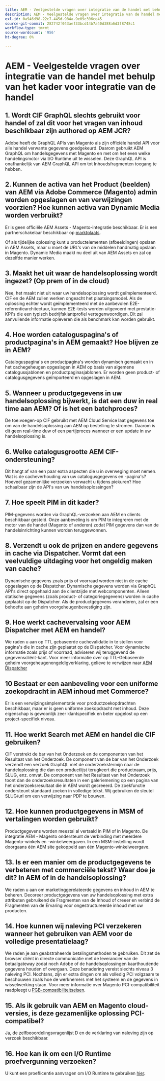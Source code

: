 ```yaml
---
title: AEM - Veelgestelde vragen over integratie van de handel met behulp van het kader voor integratie van de handel
description: AEM - Veelgestelde vragen over integratie van de handel met behulp van het kader voor integratie van de handel
exl-id: 0a946d98-22c7-445d-984a-9e09c306ce45
source-git-commit: 282742f043aef33bcd14b7a40d388a6d3f8748c1
workflow-type: tm+mt
source-wordcount: '956'
ht-degree: 0%

---
```


# AEM - Veelgestelde vragen over integratie van de handel met behulp van het kader voor integratie van de handel

## 1. Wordt CIF GraphQL slechts gebruikt voor handel of zal dit voor het vragen van inhoud beschikbaar zijn authored op AEM JCR?

Adobe heeft de GraphQL APIs van Magento als zijn officiële handel API voor alle handel verwante gegevens goedgekeurd. Daarom gebruikt AEM GraphQL om handelsgegevens met Magento en met om het even welke handelingsmotor via I/O Runtime uit te wisselen. Deze GraphQL API is onafhankelijk van AEM GraphQL API om tot Inhoudsfragmenten toegang te hebben.

## 2. Kunnen de activa van het Product (beelden) van AEM via Adobe Commerce (Magento) admin worden opgeslagen en van verwijzingen voorzien? Hoe kunnen activa van Dynamic Media worden verbruikt?

Er is geen officiële AEM Assets - Magento-integratie beschikbaar. Er is een partnerschakelaar beschikbaar op [marktplaats](https://marketplace.magento.com/bounteous-dam.html).

Of als tijdelijke oplossing kunt u productelementen (afbeeldingen) opslaan in AEM Assets, maar u moet de URL&#39;s van de middelen handmatig opslaan in Magento. Dynamic Media maakt nu deel uit van AEM Assets en zal op dezelfde manier werken.

## 3. Maakt het uit waar de handelsoplossing wordt ingezet? (Op prem of in de cloud)

Nee, het maakt niet uit waar uw handelsoplossing wordt geïmplementeerd. CIF en de AEM zullen werken ongeacht het plaatsingsmodel. Als de oplossing echter wordt geïmplementeerd met de aanbevolen E2E-referentiearchitectuur, kunnen E2E-tests worden uitgevoerd met prestatie-KPI&#39;s die een typisch bedrijfsklantprofiel vertegenwoordigen. Dit zal aanvullende informatie opleveren die als benchmark kan worden gebruikt.

## 4. Hoe worden cataloguspagina&#39;s of productpagina&#39;s in AEM gemaakt? Hoe blijven ze in AEM?

Cataloguspagina&#39;s en productpagina&#39;s worden dynamisch gemaakt en in het cachegeheugen opgeslagen in AEM op basis van algemene catalogussjablonen en productpaginasjablonen. Er worden geen product- of catalogusgegevens geïmporteerd en opgeslagen in AEM.

## 5. Wanneer u productgegevens in uw handelsoplossing bijwerkt, is dat een duw in real time aan AEM? Of is het een batchproces?

De toe:voegen-op CIF gebruikt met AEM Cloud Service laat gegevens toe om van de handelsoplossing aan AEM op bestelling te stromen. Daarom is dit geen real-time duw of een partijproces wanneer er een update in uw handelsoplossing is.

## 6. Welke catalogusgrootte AEM CIF-ondersteuning?

Dit hangt af van een paar extra aspecten die u in overweging moet nemen. Wat is de cacheverhouding van uw catalogusgegevens en -pagina&#39;s? Hoeveel gezamenlijke verzoeken verwacht u tijdens piekuren? Hoe schaalbaar zijn de API&#39;s van uw handelsoplossingen?

## 7. Hoe speelt PIM in dit kader?

PIM-gegevens worden via GraphQL-verzoeken aan AEM en clients beschikbaar gesteld. Onze aanbeveling is om PIM te integreren met de motor van de handel (Magento of anderen) zodat PIM gegevens dan van de handelsinrichting kunnen worden teruggewonnen.

## 8. Verzendt u ook de prijzen en andere gegevens in cache via Dispatcher. Vormt dat een veelvuldige uitdaging voor het ongeldig maken van cache?

Dynamische gegevens zoals prijs of voorraad worden niet in de cache opgeslagen op de Dispatcher. Dynamische gegevens worden via GraphQL API&#39;s direct opgehaald aan de clientzijde met webcomponenten. Alleen statische gegevens (zoals product- of categoriegegevens) worden in cache geplaatst op de Dispatcher. Als de productgegevens veranderen, zal er een behoefte aan geheim voorgeheugenbevestiging zijn.

## 9. Hoe werkt cachevervalsing voor AEM Dispatcher met AEM en handel?

We raden u aan op TTL gebaseerde cachevalidatie in te stellen voor pagina&#39;s die in cache zijn geplaatst op de Dispatcher. Voor dynamische informatie zoals prijs of voorraad, adviseren wij teruggevend de gegevenscliënt-kant. Voor meer informatie over op TTL-Gebaseerde geheim voorgeheugenongeldigverklaring, gelieve te verwijzen naar [AEM Dispatcher](https://helpx.adobe.com/experience-manager/kb/optimizing-the-dispatcher-cache.html)

## 10 Bestaat er een aanbeveling voor een uniforme zoekopdracht in AEM inhoud met Commerce?

Er is een verwijzingsimplementatie voor productzoekopdrachten beschikbaar, maar er is geen uniforme zoekopdracht met inhoud. Deze eigenschap is gewoonlijk zeer klantspecifiek en beter opgelost op een project-specifiek niveau.

## 11. Hoe werkt Search met AEM en handel die CIF gebruiken?

CIF verstrekt de bar van het Onderzoek en de componenten van het Resultaat van het Onderzoek. De component van de bar van het Onderzoek verzendt een verzoek GraphQL met de onderzoekstermijn naar de handeloplossing die dan een productlijst terugkeert die productnaam, prijs, SLUG, enz. omvat. De component van het Resultaat van het Onderzoek toont dan de onderzoeksresultaten in een galeriemening op een pagina van het onderzoeksresultaat die in AEM wordt gecreeerd. De zoekfunctie ondersteunt standaard zoeken in volledige tekst. Wij gebruiken de sleutel SLUG/url om een verwijzing naar PDP te bouwen.

## 12. Hoe kunnen productgegevens in MSM of vertalingen worden gebruikt?

Productgegevens worden meestal al vertaald in PIM of in Magento. De integratie AEM - Magento ondersteunt de verbinding met meerdere Magento-winkels en -winkelweergaven. In een MSM-instelling wordt doorgaans één AEM site gekoppeld aan één Magento-winkelweergave.

## 13. Is er een manier om de productgegevens te verbeteren met commerciële tekst? Waar doe je dit? In AEM of in de handelsoplossing?

We raden u aan om marketinggerelateerde gegevens en inhoud in AEM te beheren. Decoreer productgegevens van uw handelsoplossing met extra attributen gebruikend de Fragmenten van de Inhoud of creeer en verbind de Fragmenten van de Ervaring voor ongestructureerde inhoud met uw producten.

## 14. Hoe kunnen wij naleving PCI verzekeren wanneer het gebruiken van AEM voor de volledige presentatielaag?

We raden je aan geabstraheerde betalingsmethoden te gebruiken. Dit zet de browser cliënt in directe communicatie met de leverancier van de betaalgateway zodat noch Adobe of de handelsoplossingen kaarthoudende gegevens houden of overgaan. Deze benadering vereist slechts niveau 3 naleving PCI. Nochtans, zijn er extra dingen om als volledig PCI volgzaam te beschouwen zoals hoe de werknemers met het systeem en de gegevens in wisselwerking staan. Voor meer informatie over Magento PCI-compatibiliteit raadpleegt u [PGB-compatibiliteitseisen](https://magento.com/pci-compliance).

## 15. Als ik gebruik van AEM en Magento cloud-versies, is deze gezamenlijke oplossing PCI-compatibel?

Ja, de zelfbeoordelingsvragenlijst D en de verklaring van naleving zijn op verzoek beschikbaar.

## 16. Hoe kan ik om een I/O Runtime proefvergunning verzoeken?

U kunt een proeflicentie aanvragen om I/O Runtime te gebruiken [hier](https://adobeio.typeform.com/to/obqgRm).
